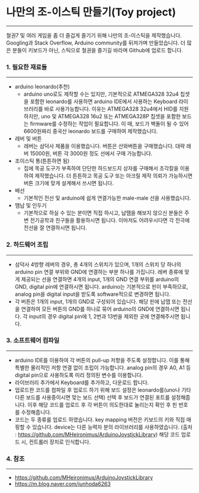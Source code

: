 # 나만의 조-이스틱 만들기(Toy project)
---
철권7 및 여러 게임을 좀 더 즐겁게 즐기기 위해 나만의 조-이스틱을 제작했습니다.
Googling과 Stack Overflow, Arduino community를 뒤져가며 만들었습니다.
더 많은 분들이 키보드가 아닌, 스틱으로 철권을 즐기길 바라며 Github에 업로드 합니다.

### 1. 필요한 재료들
---
- arduino leonardo(추천)
  * arduino uno로도 제작할 수는 있지만, 기본적으로 ATMEGA328 32u4 칩셋을 포함한 leonardo를 사용하면 arduino IDE에서 사용하는 Keyboard 라이브러리를 바로 사용가능합니다. 이유는 ATMEGA328 32u4에서 HID를 지원하지만, uno 및 ATMEGA328 16u2 또는 ATMEGA328P 칩셋을 포함한 보드는 firmware를 수정하는 작업이 필요합니다. 이 때, 보드가 벽돌이 될 수 있어 6600원짜리 중국산 leonardo 보드를 구매하여 제작했습니다.
- 레버 및 버튼
  * 레버는 삼덕사 제품을 이용했습니다. 버튼은 산와버튼을 구매했습니다. 대략 레버 15000원, 버튼 각 3000원 정도 선에서 구매 가능합니다.
- 조이스틱 통(튼튼하면 됨)
  * 집에 목공 도구가 부족하여 단단한 하드보드지 상자를 구매해서 조각칼을 이용하여 제작했습니다. 더 튼튼하고 목공 도구 또는 아크릴 제작 의뢰가 가능하시면 버튼 크기에 맞게 설계해서 쓰시면 됩니다.
- 배선
  * 기본적인 전선 및 arduino에 쉽게 연결가능한 male-male 선을 사용했습니다.
- 땜납 및 인두기
  * 기본적으로 하실 수 있는 분이면 직접 하시고, 납땜을 해보지 않으신 분들은 주변 전기공학과 친구들을 활용하시면 됩니다. 이마저도 어려우시다면 각 전극에 전선을 잘 연결하시면 됩니다.

### 2. 하드웨어 조립
---
- 삼덕사 4방향 레버의 경우, 총 4개의 스위치가 있으며, 1개의 스위치 당 하나의 arduino pin 연결 부위와 GND에 연결하는 부분 하나를 가집니다. 레버 종류에 맞게 제공되는 선을 연결하면 4개의 input, 1개의 GND 연결 부위를 arduino의 GND, digital pin에 연결하시면 됩니다. arduino는 기본적으로 핀이 부족하므로, analog pin을 digital input을 받도록 software적으로 변경하면 됩니다.
- 각 버튼은 1개의 input, 1개의 GND로 구성되어 있습니다. 해당 핀에 납땝 또는 전선을 연결하여 모든 버튼의 GND를 하나로 묶어 arduino의 GND에 연결하시면 됩니다. 각 input의 경우 digital pin에 1, 2번과 13번을 제외한 곳에 연결해주시면 됩니다.

### 3. 소프트웨어 컴파일
---
- arduino IDE를 이용하여 각 버튼의 pull-up 저항을 주도록 설정합니다. 이를 통해 특별한 물리적인 저항 연결 없이 조립이 가능합니다. analog pin의 경우 A0, A1 등 digital pin으로 사용하도록 미리 정의된 변수를 이용합니다.
- 라이브러리 추가에서 Keyboard를 추가하고, 다운로드 합니다.
- 업로드한 코드를 컴파일 후 업로드 하기 위해 보드 설정은 leonardo를(uno나 기타 다른 보드를 사용중이시면 맞는 보드 선택) 선택 후 보드가 연결된 포트를 설정해줍니다. 이후 해당 코드를 업로드 후 각 버튼이 의도한대로 눌리는지 확인 후 핀 번호를 수정해줍니다.
- 코드는 두 종류를 업로드 하였습니다. key mapping 버전은 키보드의 키와 직접 매핑할 수 있습니다. device는 다른 능력자 분의 라이브러리를 사용하였습니다. (출처 : https://github.com/MHeironimus/ArduinoJoystickLibrary) 해당 코드 업로드 시, 컨트롤러 장치로 인식합니다.

### 4. 참조
---
- https://github.com/MHeironimus/ArduinoJoystickLibrary
- https://m.blog.naver.com/junhoda6263